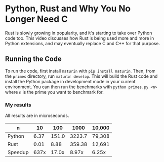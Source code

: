 # Python, Rust and Why You No Longer Need C

Rust is slowly growing in popularity, and it's starting to take over Python
code too. This video discusses how Rust is being used more and more in Python
extensions, and may eventually replace C and C++ for that purpose.

## Running the Code

To run the code, first install `maturin` with `pip install maturin`. Then, from
the `primes` directory, run `maturin develop`. This will build the Rust code
and install the Python package in development mode in your current environment.
You can then run the benchmarks with `python primes.py <n>` where `n` is the
prime you want to benchmark for.

### My results

All results are in microseconds.

| n       | 10   | 100   | 1000   | 10,000 |
| ------- | ---- | ----- | ------ | ------ |
| Python  | 6.37 | 151.0 | 3223.7 | 79,308 |
| Rust    | 0.01 | 8.88  | 359.38 | 12,691 |
| Speedup | 637x | 17.0x | 8.97x  | 6.25x  |
